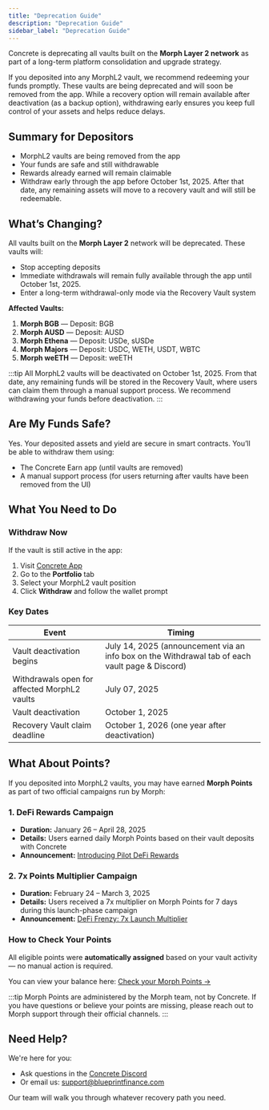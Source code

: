 ```yaml
---
title: "Deprecation Guide"
description: "Deprecation Guide"
sidebar_label: "Deprecation Guide"
---
```


Concrete is deprecating all vaults built on the **Morph Layer 2 network** as part of a long-term platform consolidation and upgrade strategy.

If you deposited into any MorphL2 vault, we recommend redeeming your funds promptly. These vaults are being deprecated and will soon be removed from the app. While a recovery option will remain available after deactivation (as a backup option), withdrawing early ensures you keep full control of your assets and helps reduce delays.

## Summary for Depositors

- MorphL2 vaults are being removed from the app
- Your funds are safe and still withdrawable
- Rewards already earned will remain claimable
- Withdraw early through the app before October 1st, 2025. After that date, any remaining assets will move to a recovery vault and will still be redeemable.

## What’s Changing?

All vaults built on the **Morph Layer 2** network will be deprecated. These vaults will:

- Stop accepting deposits
- Immediate withdrawals will remain fully available through the app until October 1st, 2025.
- Enter a long-term withdrawal-only mode via the Recovery Vault system

**Affected Vaults:**

1. **Morph BGB** — Deposit: BGB
2. **Morph AUSD** — Deposit: AUSD
3. **Morph Ethena** — Deposit: USDe, sUSDe
4. **Morph Majors** — Deposit: USDC, WETH, USDT, WBTC
5. **Morph weETH** — Deposit: weETH

:::tip
All MorphL2 vaults will be deactivated on October 1st, 2025. From that date, any remaining funds will be stored in the Recovery Vault, where users can claim them through a manual support process. We recommend withdrawing your funds before deactivation.
:::
>

## Are My Funds Safe?

Yes. Your deposited assets and yield are secure in smart contracts. You’ll be able to withdraw them using:

- The Concrete Earn app (until vaults are removed)
- A manual support process (for users returning after vaults have been removed from the UI)

## What You Need to Do

### Withdraw Now

If the vault is still active in the app:

1. Visit [Concrete App](https://app.concrete.xyz/)
2. Go to the **Portfolio** tab
3. Select your MorphL2 vault position
4. Click **Withdraw** and follow the wallet prompt

### Key Dates

| **Event** | **Timing** |
| --- | --- |
| Vault deactivation begins | July 14, 2025 (announcement via an info box on the Withdrawal tab of each vault page & Discord) |
| Withdrawals open for affected MorphL2 vaults | July 07, 2025 |
| Vault deactivation | October 1, 2025 |
| Recovery Vault claim deadline | October 1, 2026 (one year after deactivation) |

## What About Points?

If you deposited into MorphL2 vaults, you may have earned **Morph Points** as part of two official campaigns run by Morph:

### 1. DeFi Rewards Campaign

- **Duration:** January 26 – April 28, 2025
- **Details:** Users earned daily Morph Points based on their vault deposits with Concrete
- **Announcement:** [Introducing Pilot DeFi Rewards](https://morph.ghost.io/introducing-pilot-defi-rewards-supercharge-your-earnings-on-morph-zoo/)

### 2. 7x Points Multiplier Campaign

- **Duration:** February 24 – March 3, 2025
- **Details:** Users received a 7x multiplier on Morph Points for 7 days during this launch-phase campaign
- **Announcement:** [DeFi Frenzy: 7x Launch Multiplier](https://morph.ghost.io/defi-frenzy-concrete-layer-bank-join-morphs-defi-rewards-with-7x-launch-multiplier/)

### How to Check Your Points

All eligible points were **automatically assigned** based on your vault activity — no manual action is required.

You can view your balance here: [Check your Morph Points →](https://www.morphl2.io/points/greattoken_migration/defirewards)

:::tip
Morph Points are administered by the Morph team, not by Concrete. If you have questions or believe your points are missing, please reach out to Morph support through their official channels.
:::

## Need Help?

We're here for you:

- Ask questions in the [Concrete Discord](https://discord.gg/concretexyz)
- Or email us: [support@blueprintfinance.com](mailto:support@blueprintfinance.com)

Our team will walk you through whatever recovery path you need.
